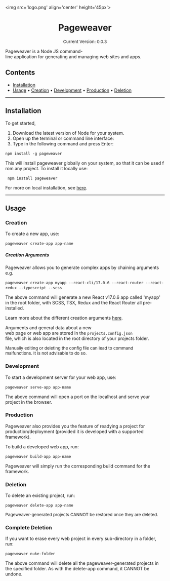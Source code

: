  
 <img src='logo.png' align='center' height='45px'></img> 

 <h1 align='center'>Pageweaver</h1> 

  
 <p align='center' style='font-size: 10pt'> Current Version: 0.0.3 </p> 
  
 Pageweaver is a Node JS command-line application for generating and managing web sites and apps. 


 ## Contents 
- [Installation](#Installation)
 - [Usage](#Usage)
• [Creation](#Creation)
• [Development](#Development)
• [Production](#Production)
• [Deletion](#Deletion)
  
 -------------- 
  
 ## Installation 
 To get started,  
 1. Download the latest version of Node for your system. 
 2. Open up the terminal or command line interface: 
 3. Type in the following command and press Enter: 
 ```console 
 npm install -g pageweaver 
 ``` 
This will install pageweaver globally on your system, so that it can be used from any project. To install it locally use: 
```console 
 npm install pageweaver 
```
For more on local installation, see [here](LOCAL_USE.md).

 ------------- 
  
 ## Usage 
  
 ### Creation 
 To create a new app, use: 
 ```console 
 pageweaver create-app app-name 
 ```
 ##### Creation Arguments 
 Pageweaver allows you to generate complex apps by chaining arguments e.g. 
 ```console 
 pageweaver create-app myapp --react-cli/17.0.6 --react-router --react-redux --typescript --scss
 ``` 

The above command will generate a new React v17.0.6 app called 'myapp' in the root folder, with SCSS, TSX, Redux and the React Router all pre-installed. 

Learn more about the different creation arguments [here](CREATION.md).
  
Arguments and general data about a new web page or web app are stored in the `projects.config.json` file, which is also located in the root directory of your projects folder. 

 <p style='font-size:10pt'> Manually editing or deleting the config file can lead to command malfunctions. It is not advisable to do so. </p>



### Development
To start a development server for your web app, use: 
```console
pageweaver serve-app app-name
```

The above command will open a port on the localhost and serve your project in the browser. 


### Production
Pageweaver also provides you the feature of readying a project for production/deployment (provided it is developed with a supported framework).

To build a developed web app, run:
```console
pageweaver build-app app-name
```

Pageweaver will simply run the corresponding build command for the framework. 


 ### Deletion 
 To delete an existing project, run: 
 ```console 
 pageweaver delete-app app-name 
 ```

<p style='font-size:10pt'>Pageweaver-generated projects CANNOT be restored once they are deleted.</p>



### Complete Deletion
If you want to erase every web project in every sub-directory in a folder, run:
```console
pageweaver nuke-folder
```

The above command will delete all the pageweaver-generated projects in the specified folder. As with the delete-app command, it CANNOT be undone.
